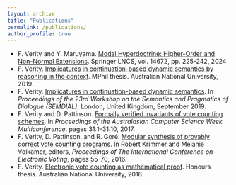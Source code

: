 ```yaml
---
layout: archive
title: "Publications"
permalink: /publications/
author_profile: true
---
```


- F. Verity and Y. Maruyama. [Modal Hyperdoctrine: Higher-Order and Non-Normal Extensions](https://floverity.github.io/files/modal_hyperdoctrine_wollic.pdf). Springer LNCS, vol. 14672, pp. 225-242, 2024
- F. Verity. [Implicatures in continuation-based dynamic semantics by reasoning in the context](https://floverity.github.io/files/mphil.pdf). MPhil thesis. Australian National University, 2019.
- F. Verity. [Implicatures in continuation-based dynamic semantics](https://floverity.github.io/files/implicatures_semdial.pdf). In *Proceedings of the 23rd Workshop on the Semantics and Pragmatics of Dialogue (SEMDIAL)*, London, United Kingdom, September 2019.
- F. Verity and D. Pattinson. [Formally verified invariants of vote counting schemes](https://floverity.github.io/files/invariants.pdf). In *Proceedings of the Australasian Computer Science Week Multiconference*, pages 31:1–31:10, 2017.
- F. Verity, D. Pattinson, and R. Goré. [Modular synthesis of provably correct vote counting programs](https://floverity.github.io/files/modular.pdf). In Robert Krimmer and Melanie Volkamer, editors, *Proceedings of The International Conference on Electronic Voting*, pages 55-70, 2016.
- F. Verity. [Electronic vote counting as mathematical proof](https://floverity.github.io/files/honours.pdf). Honours thesis. Australian National University, 2016. 

